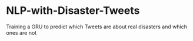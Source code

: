 # NLP-with-Disaster-Tweets
Training a GRU to predict which Tweets are about real disasters and which ones are not
